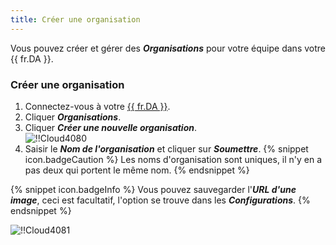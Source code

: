 ```yaml
---
title: Créer une organisation
---
```

Vous pouvez créer et gérer des ***Organisations*** pour votre équipe dans votre {{ fr.DA }}. 

### Créer une organisation 

1. Connectez-vous à votre [{{ fr.DA }}](https://portal.devolutions.com/). 
1. Cliquer ***Organisations***. 
1. Cliquer ***Créer une nouvelle organisation***.  
![!!Cloud4080](https://webdevolutions.azureedge.net/docs/fr/cloud/Cloud4080.png) 
1. Saisir le ***Nom de l'organisation*** et cliquer sur ***Soumettre***. 
{% snippet icon.badgeCaution %} 
Les noms d'organisation sont uniques, il n'y en a pas deux qui portent le même nom. 
{% endsnippet %}
 
{% snippet icon.badgeInfo %} 
Vous pouvez sauvegarder l'***URL d'une image***, ceci est facultatif, l'option se trouve dans les ***Configurations***. 
{% endsnippet %}
 
![!!Cloud4081](https://webdevolutions.azureedge.net/docs/fr/cloud/Cloud4081.png) 
